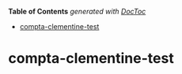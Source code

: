 <!-- START doctoc generated TOC please keep comment here to allow auto update -->
<!-- DON'T EDIT THIS SECTION, INSTEAD RE-RUN doctoc TO UPDATE -->
**Table of Contents**  *generated with [DocToc](https://github.com/thlorenz/doctoc)*

- [compta-clementine-test](#compta-clementine-test)

<!-- END doctoc generated TOC please keep comment here to allow auto update -->

# compta-clementine-test